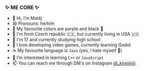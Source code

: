 ### ✨ ME CORE ✨
- 👋 Hi, I’m Matěj
- 😄 Pronouns: he/him
- 💜 My favourite colors are purple and black 🖤
- 📍 I'm from Czech republic 🇨🇿, but currently living in USA 🇺🇸
- 🎂 I'm 17 and currently studying high school
- 👀 I love developing video games, currently learning Godot
- ☕️ My favourite language is `Java` (yes, I hate myself 🤣)
- 📖 I’m interested in learning `C++` or `JavaScript`
- 📫 You can reach me through DM's on Instagram [@_kireiiiiiiii](https://www.instagram.com/_kireiiiiiiii)
  
